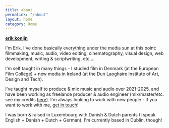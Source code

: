 ```yaml
---
title: about
permalink: "/about"
layout: home
category: Home
---
```


[**erik konijn**](/)

I'm Erik. I've done basically everything under the media sun at this point: filmmaking, music, audio, video editing, cinematography, visual design, web development, writing & scriptwriting, etc....

I'm self taught in many things - I studied film in Denmark (at the European Film College) + new media in Ireland (at the Dun Laoghaire Institute of Art, Design and Tech).

I've taught myself to produce & mix music and audio over 2021-2025, and have been working as freelance producer & audio engineer (mix/master/etc. see my credits [here](/credits)). I'm always looking to work with new people - if you want to work with me, [get in touch](/contact)!

I was born & raised in Luxembourg with Danish & Dutch parents (I speak English + Danish + Dutch + German). I'm currently based in Dublin, though!
